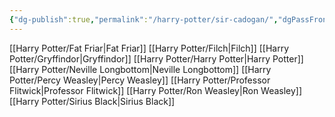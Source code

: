 ```yaml
---
{"dg-publish":true,"permalink":"/harry-potter/sir-cadogan/","dgPassFrontmatter":true,"created":"","updated":""}
---
```


[[Harry Potter/Fat Friar\|Fat Friar]]
[[Harry Potter/Filch\|Filch]]
[[Harry Potter/Gryffindor\|Gryffindor]]
[[Harry Potter/Harry Potter\|Harry Potter]]
[[Harry Potter/Neville Longbottom\|Neville Longbottom]]
[[Harry Potter/Percy Weasley\|Percy Weasley]]
[[Harry Potter/Professor Flitwick\|Professor Flitwick]]
[[Harry Potter/Ron Weasley\|Ron Weasley]]
[[Harry Potter/Sirius Black\|Sirius Black]]
